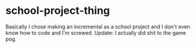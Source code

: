# school-project-thing
Basically I chose making an incremental as a school project and I don't even know how to code and I'm screwed.
Update: I actually did shit to the game pog.
